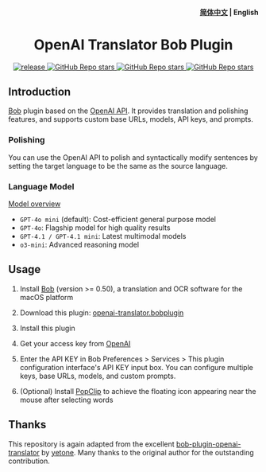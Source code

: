 <h4 align="right">
  <a href="https://github.com/jtsang4/bob-plugin-openaiapi/blob/main/README.md">简体中文</a> | <strong>English</strong>
</h4>

<div>
  <h1 align="center">OpenAI Translator Bob Plugin</h1>
  <p align="center">
    <a href="https://github.com/jtsang4/bob-plugin-openaiapi/releases" target="_blank">
        <img src="https://github.com/jtsang4/bob-plugin-openaiapi/actions/workflows/release.yaml/badge.svg" alt="release">
    </a>
    <a href="https://github.com/jtsang4/bob-plugin-openaiapi/releases">
        <img alt="GitHub Repo stars" src="https://img.shields.io/github/stars/jtsang4/bob-plugin-openaiapi?style=flat">
    </a>
    <a href="https://github.com/jtsang4/bob-plugin-openaiapi/releases">
        <img alt="GitHub Repo stars" src="https://img.shields.io/badge/openai-bob-orange?style=flat">
    </a>
    <a href="https://github.com/jtsang4/bob-plugin-openaiapi/releases">
        <img alt="GitHub Repo stars" src="https://img.shields.io/badge/langurage-JavaScript-brightgreen?style=flat&color=blue">
    </a>
  </p>
</div>

## Introduction

[Bob](https://bobtranslate.com/) plugin based on the [OpenAI API](https://platform.openai.com/docs/api-reference/introduction). It provides translation and polishing features, and supports custom base URLs, models, API keys, and prompts.

### Polishing

You can use the OpenAI API to polish and syntactically modify sentences by setting the target language to be the same as the source language.

### Language Model

[Model overview](https://platform.openai.com/docs/models)
* `GPT-4o mini` (default): Cost-efficient general purpose model
* `GPT-4o`: Flagship model for high quality results
* `GPT-4.1 / GPT-4.1 mini`: Latest multimodal models
* `o3-mini`: Advanced reasoning model

## Usage


1. Install [Bob](https://bobtranslate.com/guide/#%E5%AE%89%E8%A3%85) (version >= 0.50), a translation and OCR software for the macOS platform

2. Download this plugin: [openai-translator.bobplugin](https://github.com/jtsang4/bob-plugin-openaiapi/releases/latest)

3. Install this plugin

4. Get your access key from [OpenAI](https://platform.openai.com/api-keys)

5. Enter the API KEY in Bob Preferences > Services > This plugin configuration interface's API KEY input box. You can configure multiple keys, base URLs, models, and custom prompts.

6. (Optional) Install [PopClip](https://bobtranslate.com/guide/integration/popclip.html) to achieve the floating icon appearing near the mouse after selecting words

## Thanks

This repository is again adapted from the excellent [bob-plugin-openai-translator](https://github.com/yetone/bob-plugin-openai-translator) by [yetone](https://github.com/yetone). Many thanks to the original author for the outstanding contribution.
